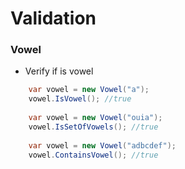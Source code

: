# Validation

### Vowel

 - Verify if is vowel
  
```cs
    var vowel = new Vowel("a");
    vowel.IsVowel(); //true
    
    var vowel = new Vowel("ouia");
    vowel.IsSetOfVowels(); //true
	
	var vowel = new Vowel("adbcdef");
    vowel.ContainsVowel(); //true
```
